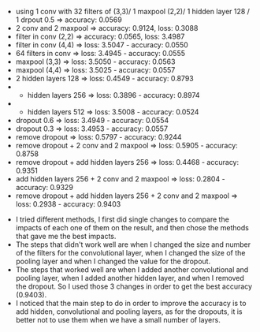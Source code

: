 - using 1 conv with 32 filters of (3,3)/ 1 maxpool (2,2)/ 1 hidden layer 128 / 1 drpout 0.5 => accuracy: 0.0569
- 2 conv and 2 maxpool => accuracy: 0.9124, loss: 0.3088
- filter in conv (2,2) => accuracy: 0.0565, loss: 3.4987
- filter in conv (4,4) => loss: 3.5047 - accuracy: 0.0550
- 64 filters in conv => loss: 3.4945 - accuracy: 0.0555
- maxpool (3,3) => loss: 3.5050 - accuracy: 0.0563
- maxpool (4,4) => loss: 3.5025 - accuracy: 0.0557
- 2 hidden layers 128 => loss: 0.4549 - accuracy: 0.8793
- + hidden layers 256 => loss: 0.3896 - accuracy: 0.8974
- + hidden layers 512 => loss: 3.5008 - accuracy: 0.0524
- dropout 0.6 => loss: 3.4949 - accuracy: 0.0554
- dropout 0.3 => loss: 3.4953 - accuracy: 0.0557
- remove dropout => loss: 0.5797 - accuracy: 0.9244
- remove dropout + 2 conv and 2 maxpool => loss: 0.5905 - accuracy: 0.8758
- remove dropout + add hidden layers 256 => loss: 0.4468 - accuracy: 0.9351
- add hidden layers 256 + 2 conv and 2 maxpool => loss: 0.2804 - accuracy: 0.9329
- remove dropout + add hidden layers 256 + 2 conv and 2 maxpool => loss: 0.2938 - accuracy: 0.9403

* I tried different methods, I first did single changes to compare the impacts of each one of them on the result, and then chose the methods that gave me the best impacts.
* The steps that didn't work well are when I changed the size and number of the filters for the convolutional layer, when I changed the size of the pooling layer and when I changed the value for the dropout.
* The steps that worked well are when I added another convolutional and pooling layer, when I added another hidden layer, and when I removed the dropout. So I used those 3 changes in order to get the best accuracy (0.9403).
* I noticed that the main step to do in order to improve the accuracy is to add hidden, convolutional and pooling layers, as for the dropouts, it is better not to use them when we have a small number of layers.

